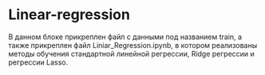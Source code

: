 # Linear-regression
В данном блоке прикреплен файл с данными под названием train, а также прикреплен файл Liniar_Regression.ipynb, в котором реализованы методы обучения стандартной линейной регрессии, Ridge регрессии и регрессии Lasso.
